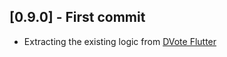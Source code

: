## [0.9.0] - First commit

* Extracting the existing logic from [DVote Flutter](https://pub.dev/packages/dvote)
